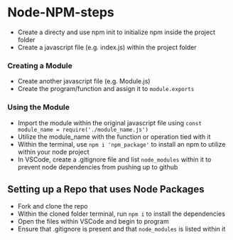 # Node-NPM-steps

* Create a directy and use npm init to initialize npm inside the project folder
* Create a javascript file (e.g. index.js) within the project folder

### Creating a Module
* Create another javascript file (e.g. Module.js)
* Create the program/function and assign it to ```module.exports```

### Using the Module
* Import the module within the original javascript file using ```const module_name = require('./module_name.js')```
* Utilize the module_name with the function or operation tied with it
* Within the terminal, use ```npm i 'npm_package'``` to install an npm to utilize within your node project
* In VSCode, create a .gitignore file and list ```node_modules``` within it to prevent node dependencies from pushing up to github

## Setting up a Repo that uses Node Packages
* Fork and clone the repo
* Within the cloned folder terminal, run ```npm i``` to install the dependencies
* Open the files within VSCode and begin to program
* Ensure that .gitignore is present and that ```node_modules``` is listed within it